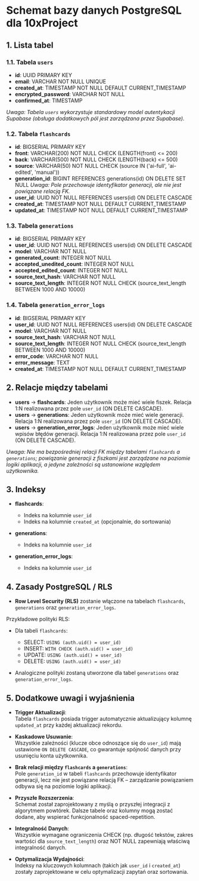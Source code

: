 # Schemat bazy danych PostgreSQL dla 10xProject

## 1. Lista tabel

### 1.1. Tabela `users`
- **id**: UUID PRIMARY KEY  
- **email**: VARCHAR NOT NULL UNIQUE  
- **created_at**: TIMESTAMP NOT NULL DEFAULT CURRENT_TIMESTAMP  
- **encrypted_password**: VARCHAR NOT NULL  
- **confirmed_at**: TIMESTAMP

*Uwaga: Tabela `users` wykorzystuje standardowy model autentykacji Supabase (obsługa dodatkowych pól jest zarządzana przez Supabase).*

### 1.2. Tabela `flashcards`
- **id**: BIGSERIAL PRIMARY KEY  
- **front**: VARCHAR(200) NOT NULL CHECK (LENGTH(front) <= 200)  
- **back**: VARCHAR(500) NOT NULL CHECK (LENGTH(back) <= 500)  
- **source**: VARCHAR(50) NOT NULL CHECK (source IN ('ai-full', 'ai-edited', 'manual'))  
- **generation_id**: BIGINT REFERENCES generations(id) ON DELETE SET NULL
  *Uwaga: Pole przechowuje identyfikator generacji, ale nie jest powiązane relacją FK.*  
- **user_id**: UUID NOT NULL REFERENCES users(id) ON DELETE CASCADE  
- **created_at**: TIMESTAMP NOT NULL DEFAULT CURRENT_TIMESTAMP  
- **updated_at**: TIMESTAMP NOT NULL DEFAULT CURRENT_TIMESTAMP

### 1.3. Tabela `generations`
- **id**: BIGSERIAL PRIMARY KEY  
- **user_id**: UUID NOT NULL REFERENCES users(id) ON DELETE CASCADE  
- **model**: VARCHAR NOT NULL  
- **generated_count**: INTEGER NOT NULL  
- **accepted_unedited_count**: INTEGER NOT NULL  
- **accepted_edited_count**: INTEGER NOT NULL  
- **source_text_hash**: VARCHAR NOT NULL  
- **source_text_length**: INTEGER NOT NULL CHECK (source_text_length BETWEEN 1000 AND 10000)

### 1.4. Tabela `generation_error_logs`
- **id**: BIGSERIAL PRIMARY KEY  
- **user_id**: UUID NOT NULL REFERENCES users(id) ON DELETE CASCADE  
- **model**: VARCHAR NOT NULL  
- **source_text_hash**: VARCHAR NOT NULL  
- **source_text_length**: INTEGER NOT NULL CHECK (source_text_length BETWEEN 1000 AND 10000)  
- **error_code**: VARCHAR NOT NULL  
- **error_message**: TEXT  
- **created_at**: TIMESTAMP NOT NULL DEFAULT CURRENT_TIMESTAMP

## 2. Relacje między tabelami

- **users** → **flashcards**: Jeden użytkownik może mieć wiele fiszek. Relacja 1:N realizowana przez pole `user_id` (ON DELETE CASCADE).
- **users** → **generations**: Jeden użytkownik może mieć wiele generacji. Relacja 1:N realizowana przez pole `user_id` (ON DELETE CASCADE).
- **users** → **generation_error_logs**: Jeden użytkownik może mieć wiele wpisów błędów generacji. Relacja 1:N realizowana przez pole `user_id` (ON DELETE CASCADE).

*Uwaga: Nie ma bezpośredniej relacji FK między tabelami `flashcards` a `generations`; powiązanie generacji z fiszkami jest zarządzane na poziomie logiki aplikacji, a jedyne zależności są ustanowione względem użytkownika.*

## 3. Indeksy

- **flashcards**:  
  - Indeks na kolumnie `user_id`  
  - Indeks na kolumnie `created_at` (opcjonalnie, do sortowania)

- **generations**:  
  - Indeks na kolumnie `user_id`

- **generation_error_logs**:  
  - Indeks na kolumnie `user_id`

## 4. Zasady PostgreSQL / RLS

- **Row Level Security (RLS)** zostanie włączone na tabelach `flashcards`, `generations` oraz `generation_error_logs`.

Przykładowe polityki RLS:
- Dla tabeli `flashcards`:
  - SELECT: `USING (auth.uid() = user_id)`
  - INSERT: `WITH CHECK (auth.uid() = user_id)`
  - UPDATE: `USING (auth.uid() = user_id)`
  - DELETE: `USING (auth.uid() = user_id)`

- Analogiczne polityki zostaną utworzone dla tabel `generations` oraz `generation_error_logs`.

## 5. Dodatkowe uwagi i wyjaśnienia

- **Trigger Aktualizacji**:  
  Tabela `flashcards` posiada trigger automatycznie aktualizujący kolumnę `updated_at` przy każdej aktualizacji rekordu.

- **Kaskadowe Usuwanie**:  
  Wszystkie zależności (klucze obce odnoszące się do `user_id`) mają ustawione `ON DELETE CASCADE`, co gwarantuje spójność danych przy usunięciu konta użytkownika.

- **Brak relacji między `flashcards` a `generations`**:  
  Pole `generation_id` w tabeli `flashcards` przechowuje identyfikator generacji, lecz nie jest powiązane relacją FK – zarządzanie powiązaniem odbywa się na poziomie logiki aplikacji.

- **Przyszłe Rozszerzenia**:  
  Schemat został zaprojektowany z myślą o przyszłej integracji z algorytmem powtórek. Dalsze tabele oraz kolumny mogą zostać dodane, aby wspierać funkcjonalność spaced-repetition.

- **Integralność Danych**:  
  Wszystkie wymagane ograniczenia CHECK (np. długość tekstów, zakres wartości dla `source_text_length`) oraz NOT NULL zapewniają właściwą integralność danych.

- **Optymalizacja Wydajności**:  
  Indeksy na kluczowych kolumnach (takich jak `user_id` i `created_at`) zostały zaprojektowane w celu optymalizacji zapytań oraz sortowania. 